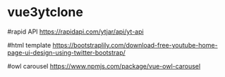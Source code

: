 # vue3ytclone

#rapid API
  https://rapidapi.com/ytjar/api/yt-api
  
#html template
  https://bootstraplily.com/download-free-youtube-home-page-ui-design-using-twitter-bootstrap/

#owl carousel
  https://www.npmjs.com/package/vue-owl-carousel
